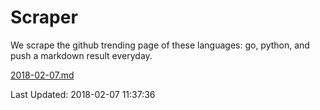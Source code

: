 # Scraper

We scrape the github trending page of these languages: go, python, and push a markdown result everyday.

[2018-02-07.md](https://github.com/borays/Scraper/blob/master/2018-02-07.md)

Last Updated: 2018-02-07 11:37:36
